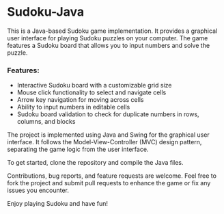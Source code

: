 # Sudoku-Java
This is a Java-based Sudoku game implementation. It provides a graphical user interface for playing Sudoku puzzles on your computer. The game features a Sudoku board that allows you to input numbers and solve the puzzle.

### Features:
- Interactive Sudoku board with a customizable grid size
- Mouse click functionality to select and navigate cells
- Arrow key navigation for moving across cells
- Ability to input numbers in editable cells
- Sudoku board validation to check for duplicate numbers in rows, columns, and blocks

The project is implemented using Java and Swing for the graphical user interface.
It follows the Model-View-Controller (MVC) design pattern, separating the game logic from the user interface.

To get started, clone the repository and compile the Java files. 


Contributions, bug reports, and feature requests are welcome. 
Feel free to fork the project and submit pull requests to enhance the game or fix any issues you encounter.

Enjoy playing Sudoku and have fun!
